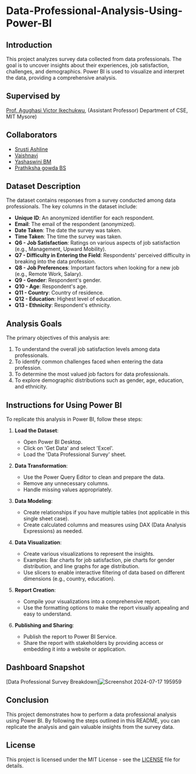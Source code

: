 # Data-Professional-Analysis-Using-Power-BI

## Introduction
This project analyzes survey data collected from data professionals. The goal is to uncover insights about their experiences, job satisfaction, challenges, and demographics. Power BI is used to visualize and interpret the data, providing a comprehensive analysis.

## Supervised by
[Prof. Agughasi Victor Ikechukwu](https://github.com/Victor-Ikechukwu), 
(Assistant Professor) 
Department of CSE, MIT Mysore)

## Collaborators
- [Srusti Ashline](https://github.com/Srustiashline)
- [Vaishnavi](https://github.com/Vaishnavi-1811)
- [Yashaswini BM](https://github.com/Yashu-0101)
- [Prathiksha gowda BS](https://github.com/PrathikshagowdaBS)


## Dataset Description
The dataset contains responses from a survey conducted among data professionals. The key columns in the dataset include:
- **Unique ID**: An anonymized identifier for each respondent.
- **Email**: The email of the respondent (anonymized).
- **Date Taken**: The date the survey was taken.
- **Time Taken**: The time the survey was taken.
- **Q6 - Job Satisfaction**: Ratings on various aspects of job satisfaction (e.g., Management, Upward Mobility).
- **Q7 - Difficulty in Entering the Field**: Respondents' perceived difficulty in breaking into the data profession.
- **Q8 - Job Preferences**: Important factors when looking for a new job (e.g., Remote Work, Salary).
- **Q9 - Gender**: Respondent's gender.
- **Q10 - Age**: Respondent's age.
- **Q11 - Country**: Country of residence.
- **Q12 - Education**: Highest level of education.
- **Q13 - Ethnicity**: Respondent's ethnicity.

## Analysis Goals
The primary objectives of this analysis are:
1. To understand the overall job satisfaction levels among data professionals.
2. To identify common challenges faced when entering the data profession.
3. To determine the most valued job factors for data professionals.
4. To explore demographic distributions such as gender, age, education, and ethnicity.

## Instructions for Using Power BI
To replicate this analysis in Power BI, follow these steps:

1. **Load the Dataset**:
    - Open Power BI Desktop.
    - Click on 'Get Data' and select 'Excel'.
    - Load the 'Data Professional Survey' sheet.

2. **Data Transformation**:
    - Use the Power Query Editor to clean and prepare the data.
    - Remove any unnecessary columns.
    - Handle missing values appropriately.

3. **Data Modeling**:
    - Create relationships if you have multiple tables (not applicable in this single sheet case).
    - Create calculated columns and measures using DAX (Data Analysis Expressions) as needed.

4. **Data Visualization**:
    - Create various visualizations to represent the insights.
    - Examples: Bar charts for job satisfaction, pie charts for gender distribution, and line graphs for age distribution.
    - Use slicers to enable interactive filtering of data based on different dimensions (e.g., country, education).

5. **Report Creation**:
    - Compile your visualizations into a comprehensive report.
    - Use the formatting options to make the report visually appealing and easy to understand.

6. **Publishing and Sharing**:
    - Publish the report to Power BI Service.
    - Share the report with stakeholders by providing access or embedding it into a website or application.
  
## Dashboard Snapshot
[Data Professional Survey Breakdown]![Screenshot 2024-07-17 195959](https://github.com/user-attachments/assets/4f22c6bd-6042-47b9-923c-6fa72aff7f3f)

## Conclusion
This project demonstrates how to perform a data professional analysis using Power BI. By following the steps outlined in this README, you can replicate the analysis and gain valuable insights from the survey data.

## License
This project is licensed under the MIT License - see the [LICENSE](LICENSE) file for details.
